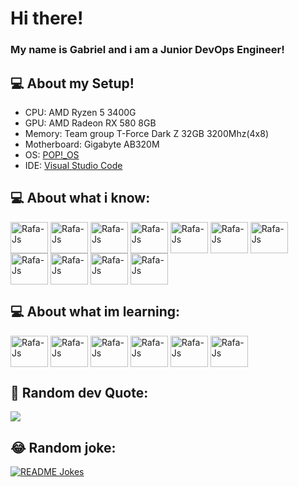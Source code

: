 # Hi there!
### My name is Gabriel and i am a Junior DevOps Engineer!

## 💻 About my Setup!

- CPU: AMD Ryzen 5 3400G
- GPU: AMD Radeon RX 580 8GB
- Memory: Team group T-Force Dark Z 32GB 3200Mhz(4x8)
- Motherboard: Gigabyte AB320M
- OS: [POP!_OS](https://pop.system76.com/)
- IDE: [Visual Studio Code](https://code.visualstudio.com/)

## 💻 About what i know:
<div style="display: inline_block">
  <img align="center" alt="Rafa-Js" height="50" width="60" src="https://cdn.jsdelivr.net/gh/devicons/devicon@latest/icons/amazonwebservices/amazonwebservices-original-wordmark.svg" />
  <img align="center" alt="Rafa-Js" height="50" width="60" src="https://cdn.jsdelivr.net/gh/devicons/devicon@latest/icons/docker/docker-original-wordmark.svg" />
  <img align="center" alt="Rafa-Js" height="50" width="60" src="https://cdn.jsdelivr.net/gh/devicons/devicon@latest/icons/docker/docker-original-wordmark.svg" />
  <img align="center" alt="Rafa-Js" height="50" width="60" src="https://cdn.jsdelivr.net/gh/devicons/devicon@latest/icons/jenkins/jenkins-original.svg" />
  <img align="center" alt="Rafa-Js" height="50" width="60" src="https://cdn.jsdelivr.net/gh/devicons/devicon@latest/icons/terraform/terraform-original.svg" />
  <img align="center" alt="Rafa-Js" height="50" width="60" src="https://cdn.jsdelivr.net/gh/devicons/devicon/icons/python/python-original.svg" /> 
  <img align="center" alt="Rafa-Js" height="50" width="60" src="https://cdn.jsdelivr.net/gh/devicons/devicon/icons/csharp/csharp-original.svg" />
  <img align="center" alt="Rafa-Js" height="50" width="60" src="https://cdn.jsdelivr.net/gh/devicons/devicon/icons/html5/html5-original.svg" />
  <img align="center" alt="Rafa-Js" height="50" width="60" src="https://cdn.jsdelivr.net/gh/devicons/devicon/icons/css3/css3-original.svg" />
  <img align="center" alt="Rafa-Js" height="50" width="60" src="https://cdn.jsdelivr.net/gh/devicons/devicon/icons/javascript/javascript-original.svg" />
  <img align="center" alt="Rafa-Js" height="50" width="60" src="https://cdn.jsdelivr.net/gh/devicons/devicon/icons/linux/linux-original.svg" />
  
  <br>
</div>

## 💻 About what im learning:
<div style="display: inline_block">
  <img align="center" alt="Rafa-Js" height="50" width="60" src="https://cdn.jsdelivr.net/gh/devicons/devicon/icons/cplusplus/cplusplus-original.svg" />
  <img align="center" alt="Rafa-Js" height="50" width="60" src="https://cdn.jsdelivr.net/gh/devicons/devicon/icons/flutter/flutter-original.svg" />
  <img align="center" alt="Rafa-Js" height="50" width="60" src="https://cdn.jsdelivr.net/gh/devicons/devicon/icons/php/php-original.svg" />
  <img align="center" alt="Rafa-Js" height="50" width="60" src="https://cdn.jsdelivr.net/gh/devicons/devicon/icons/java/java-original.svg" />
  <img align="center" alt="Rafa-Js" height="50" width="60" src="https://cdn.jsdelivr.net/gh/devicons/devicon/icons/dotnetcore/dotnetcore-original.svg" />
 
  <img align="center" alt="Rafa-Js" height="50" width="60" src="https://cdn.jsdelivr.net/gh/devicons/devicon/icons/nodejs/nodejs-original.svg" />
</div>

## 🧠 Random dev Quote:
![](https://quotes-github-readme.vercel.app/api?type=vetical&theme=radical)

## 😂 Random joke:
<a href="https://readme-jokes.vercel.app"><img align="center" src="https://readme-jokes.vercel.app/api" alt="README Jokes"></a>



  <!--
**B4D-SEKT0R/B4D-SEKT0R** is a ✨ _special_ ✨ repository because its `README.md` (this file) appears on your GitHub profile.

Here are some ideas to get you started:

- 🔭 I’m currently working on ...
- 🌱 I’m currently learning ...
- 👯 I’m looking to collaborate on ...
- 🤔 I’m looking for help with ...
- 💬 Ask me about ...
- 📫 How to reach me: ...
- 😄 Pronouns: ...
- ⚡ Fun fact: ...
-->
